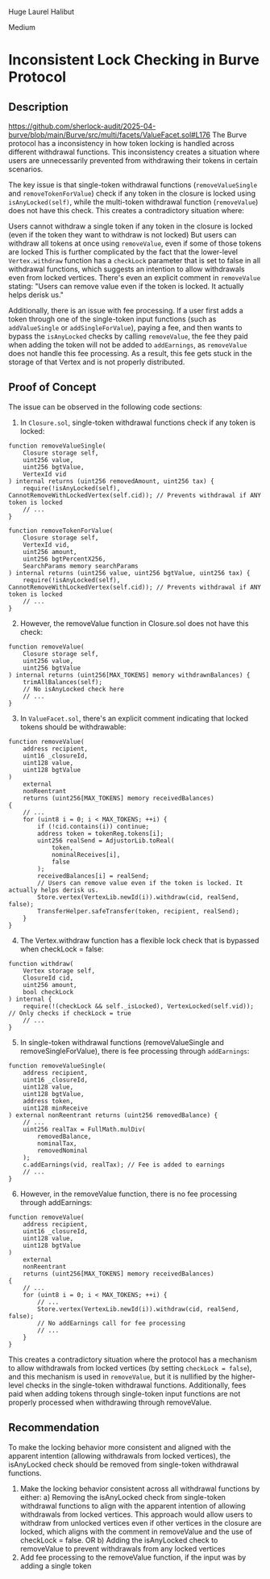 Huge Laurel Halibut

Medium

# Inconsistent Lock Checking in Burve Protocol


## Description
https://github.com/sherlock-audit/2025-04-burve/blob/main/Burve/src/multi/facets/ValueFacet.sol#L176
The Burve protocol has a inconsistency in how token locking is handled across different withdrawal functions. This inconsistency creates a situation where users are unnecessarily prevented from withdrawing their tokens in certain scenarios.

The key issue is that single-token withdrawal functions (`removeValueSingle` and `removeTokenForValue`) check if any token in the closure is locked using `isAnyLocked(self)`, while the multi-token withdrawal function (`removeValue`) does not have this check. This creates a contradictory situation where:

Users cannot withdraw a single token if any token in the closure is locked (even if the token they want to withdraw is not locked)
But users can withdraw all tokens at once using `removeValue`, even if some of those tokens are locked
This is further complicated by the fact that the lower-level `Vertex.withdraw` function has a `checkLock` parameter that is set to false in all withdrawal functions, which suggests an intention to allow withdrawals even from locked vertices. There's even an explicit comment in `removeValue` stating: "Users can remove value even if the token is locked. It actually helps derisk us."

Additionally, there is an issue with fee processing. If a user first adds a token through one of the single-token input functions (such as `addValueSingle` or `addSingleForValue`), paying a fee, and then wants to bypass the `isAnyLocked` checks by calling `removeValue`, the fee they paid when adding the token will not be added to `addEarnings`, as `removeValue` does not handle this fee processing. As a result, this fee gets stuck in the storage of that Vertex and is not properly distributed.

## Proof of Concept
The issue can be observed in the following code sections:

1. In `Closure.sol`, single-token withdrawal functions check if any token is locked:
```solidity
function removeValueSingle(
    Closure storage self,
    uint256 value,
    uint256 bgtValue,
    VertexId vid
) internal returns (uint256 removedAmount, uint256 tax) {
    require(!isAnyLocked(self), CannotRemoveWithLockedVertex(self.cid)); // Prevents withdrawal if ANY token is locked
    // ...
}

function removeTokenForValue(
    Closure storage self,
    VertexId vid,
    uint256 amount,
    uint256 bgtPercentX256,
    SearchParams memory searchParams
) internal returns (uint256 value, uint256 bgtValue, uint256 tax) {
    require(!isAnyLocked(self), CannotRemoveWithLockedVertex(self.cid)); // Prevents withdrawal if ANY token is locked
    // ...
}
```
2. However, the removeValue function in Closure.sol does not have this check:
```solidity
function removeValue(
    Closure storage self,
    uint256 value,
    uint256 bgtValue
) internal returns (uint256[MAX_TOKENS] memory withdrawnBalances) {
    trimAllBalances(self);
    // No isAnyLocked check here
    // ...
}
```
3. In  `ValueFacet.sol`, there's an explicit comment indicating that locked tokens should be withdrawable:
```solidity
function removeValue(
    address recipient,
    uint16 _closureId,
    uint128 value,
    uint128 bgtValue
)
    external
    nonReentrant
    returns (uint256[MAX_TOKENS] memory receivedBalances)
{
    // ...
    for (uint8 i = 0; i < MAX_TOKENS; ++i) {
        if (!cid.contains(i)) continue;
        address token = tokenReg.tokens[i];
        uint256 realSend = AdjustorLib.toReal(
            token,
            nominalReceives[i],
            false
        );
        receivedBalances[i] = realSend;
        // Users can remove value even if the token is locked. It actually helps derisk us.
        Store.vertex(VertexLib.newId(i)).withdraw(cid, realSend, false);
        TransferHelper.safeTransfer(token, recipient, realSend);
    }
}
```
4. The Vertex.withdraw function has a flexible lock check that is bypassed when checkLock = false:
```solidity
function withdraw(
    Vertex storage self,
    ClosureId cid,
    uint256 amount,
    bool checkLock
) internal {
    require(!(checkLock && self._isLocked), VertexLocked(self.vid)); // Only checks if checkLock = true
    // ...
}
```
5. In single-token withdrawal functions (removeValueSingle and removeSingleForValue), there is fee processing through `addEarnings`:
```solidity
function removeValueSingle(
    address recipient,
    uint16 _closureId,
    uint128 value,
    uint128 bgtValue,
    address token,
    uint128 minReceive
) external nonReentrant returns (uint256 removedBalance) {
    // ...
    uint256 realTax = FullMath.mulDiv(
        removedBalance,
        nominalTax,
        removedNominal
    );
    c.addEarnings(vid, realTax); // Fee is added to earnings
    // ...
}
```
6. However, in the removeValue function, there is no fee processing through addEarnings:
```solidity
function removeValue(
    address recipient,
    uint16 _closureId,
    uint128 value,
    uint128 bgtValue
)
    external
    nonReentrant
    returns (uint256[MAX_TOKENS] memory receivedBalances)
{
    // ...
    for (uint8 i = 0; i < MAX_TOKENS; ++i) {
        // ...
        Store.vertex(VertexLib.newId(i)).withdraw(cid, realSend, false);
        // No addEarnings call for fee processing
        // ...
    }
}
```

This creates a contradictory situation where the protocol has a mechanism to allow withdrawals from locked vertices (by setting `checkLock = false`), and this mechanism is used in `removeValue`, but it is nullified by the higher-level checks in the single-token withdrawal functions. Additionally, fees paid when adding tokens through single-token input functions are not properly processed when withdrawing through removeValue.

## Recommendation
To make the locking behavior more consistent and aligned with the apparent intention (allowing withdrawals from locked vertices), the isAnyLocked check should be removed from single-token withdrawal functions.

1. Make the locking behavior consistent across all withdrawal functions by either: a) Removing the isAnyLocked check from single-token withdrawal functions to align with the apparent intention of allowing withdrawals from locked vertices. This approach would allow users to withdraw from unlocked vertices even if other vertices in the closure are locked, which aligns with the comment in removeValue and the use of checkLock = false. OR b) Adding the isAnyLocked check to removeValue to prevent withdrawals from any locked vertices
2. Add fee processing to the removeValue function, if the input was by adding a single token